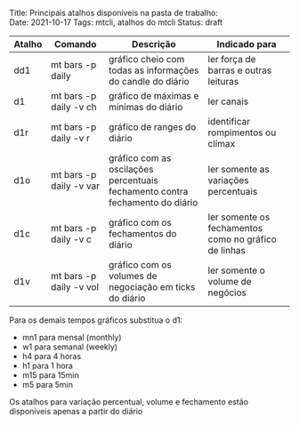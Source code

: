 Title: Principais atalhos disponíveis na pasta de trabalho:  
Date: 2021-10-17
Tags: mtcli, atalhos do mtcli
Status: draft

| Atalho | Comando | Descrição | Indicado para |
| ---- | ---- | ----- | --- |
| dd1 | mt bars <ticker> -p daily | gráfico cheio com todas as informações do candle do diário | ler força de barras e outras leituras |
| d1 | mt bars <ticker> -p daily -v ch | gráfico de máximas e mínimas do diário | ler canais |
| d1r | mt bars <ticker> -p daily -v r | gráfico de ranges do diário | identificar rompimentos ou clímax |
| d1o | mt bars <ticker> -p daily -v var | gráfico com as oscilações percentuais fechamento contra fechamento do diário | ler somente as variações percentuais |
| d1c | mt bars <ticker> -p daily -v c | gráfico com os fechamentos do diário | ler somente os fechamentos como no gráfico de linhas |
| d1v | mt bars <ticker> -p daily -v vol | gráfico com os volumes de negociação em ticks  do diário | ler somente o volume de negócios |

  
Para os demais tempos gráficos substitua o d1:  

* mn1 para mensal (monthly)
* w1 para semanal (weekly)
* h4 para 4 horas
* h1 para 1 hora
* m15 para 15min
* m5 para 5min
  
Os atalhos para variação percentual, volume e fechamento estão disponíveis apenas a partir do diário

